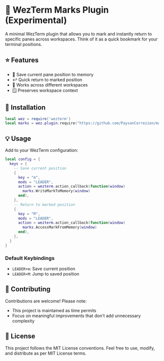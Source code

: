 # 🔖 WezTerm Marks Plugin (Experimental)

A minimal WezTerm plugin that allows you to mark and instantly return to specific panes across workspaces. Think of it as a quick bookmark for your terminal positions.

## ⭐ Features

- 📍 Save current pane position to memory
- ↩️ Quick return to marked position
- 🔄 Works across different workspaces
- 🪟 Preserves workspace context

## 🚀 Installation

```lua
local wez = require('wezterm')
local marks = wez.plugin.require("https://github.com/PaysanCorrezien/marks.wezterm")
```

## 💡 Usage

Add to your WezTerm configuration:

```lua
local config = {
  keys = {
    -- Save current position
    {
      key = "m",
      mods = "LEADER",
      action = wezterm.action_callback(function(window)
        marks.WriteMarkToMemory(window)
      end),
    },
    -- Return to marked position
    {
      key = "M",
      mods = "LEADER",
      action = wezterm.action_callback(function(window)
        marks.AccessMarkFromMemory(window)
      end),
    },
  }
}
```

### Default Keybindings

- `LEADER+m`: Save current position
- `LEADER+M`: Jump to saved position

## 🤝 Contributing

Contributions are welcome! Please note:

- This project is maintained as time permits
- Focus on meaningful improvements that don't add unnecessary complexity

## 📄 License

This project follows the MIT License conventions. Feel free to use, modify, and distribute as per MIT License terms.
